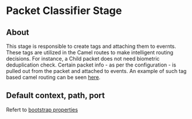 # Packet Classifier Stage

## About
This stage is responsible to create tags and attaching them to evernts. These tags are utilized in the Camel routes to make intelligent routing decisions.  For instance, a Child packet does not need biometric deduplication check.
Certain packet info - as per the configuration -  is pulled out from the packet and attached to events.  An example of such tag based camel routing can be seen [here](../../../docs/example.correction.xml).

## Default context, path, port
Refert to [bootstrap properties](src/main/resources/bootstrap.properties)
